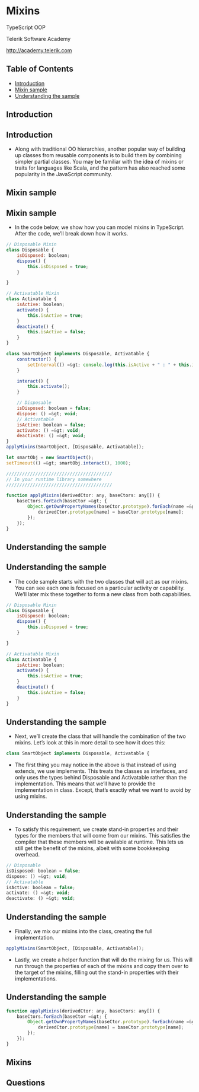 <!-- section start -->
<!-- attr: { id:'', class:'slide-title', showInPresentation:true, hasScriptWrapper:true } -->
# Mixins
<article class="signature">
	<p class="signature-course">TypeScript OOP</p>
	<p class="signature-initiative">Telerik Software Academy</p>
	<a href="http://academy.telerik.com" class="signature-link">http://academy.telerik.com</a>
</div>


<!-- attr: { showInPresentation:true, hasScriptWrapper:true } -->
# Table of Contents
- [Introduction](#introduction)
- [Mixin sample](#mixin-sample)
- [Understanding the sample](#understanding-the-sample)






<!-- section start -->
<!-- attr: { id:'introduction', class:'slide-section', showInPresentation:true, hasScriptWrapper:true } -->
# Introduction


<!-- attr: { showInPresentation:true, hasScriptWrapper:true } -->
# Introduction
- Along with traditional OO hierarchies, another popular way of building up classes from reusable components is to build them by combining simpler partial classes. You may be familiar with the idea of mixins or traits for languages like Scala, and the pattern has also reached some popularity in the JavaScript community.




<!-- section start -->
<!-- attr: { id:'mixin-sample', class:'slide-section', showInPresentation:true, hasScriptWrapper:true } -->
# Mixin sample


<!-- attr: { showInPresentation:true, hasScriptWrapper:true } -->
# Mixin sample
- In the code below, we show how you can model mixins in TypeScript. After the code, we’ll break down how it works.

```javascript
// Disposable Mixin
class Disposable {
    isDisposed: boolean;
    dispose() {
        this.isDisposed = true;
    }

}

// Activatable Mixin
class Activatable {
    isActive: boolean;
    activate() {
        this.isActive = true;
    }
    deactivate() {
        this.isActive = false;
    }
}

class SmartObject implements Disposable, Activatable {
    constructor() {
        setInterval(() =&gt; console.log(this.isActive + " : " + this.isDisposed), 500);
    }

    interact() {
        this.activate();
    }

    // Disposable
    isDisposed: boolean = false;
    dispose: () =&gt; void;
    // Activatable
    isActive: boolean = false;
    activate: () =&gt; void;
    deactivate: () =&gt; void;
}
applyMixins(SmartObject, [Disposable, Activatable]);

let smartObj = new SmartObject();
setTimeout(() =&gt; smartObj.interact(), 1000);

////////////////////////////////////////
// In your runtime library somewhere
////////////////////////////////////////

function applyMixins(derivedCtor: any, baseCtors: any[]) {
    baseCtors.forEach(baseCtor =&gt; {
        Object.getOwnPropertyNames(baseCtor.prototype).forEach(name =&gt; {
            derivedCtor.prototype[name] = baseCtor.prototype[name];
        });
    });
}

```





<!-- section start -->
<!-- attr: { id:'understanding-the-sample', class:'slide-section', showInPresentation:true, hasScriptWrapper:true } -->
# Understanding the sample


<!-- attr: { showInPresentation:true, hasScriptWrapper:true } -->
# Understanding the sample
- The code sample starts with the two classes that will act as our mixins. You can see each one is focused on a particular activity or capability. We’ll later mix these together to form a new class from both capabilities.

```javascript
// Disposable Mixin
class Disposable {
    isDisposed: boolean;
    dispose() {
        this.isDisposed = true;
    }

}

// Activatable Mixin
class Activatable {
    isActive: boolean;
    activate() {
        this.isActive = true;
    }
    deactivate() {
        this.isActive = false;
    }
}

```



<!-- attr: { showInPresentation:true, hasScriptWrapper:true } -->
# Understanding the sample
- Next, we’ll create the class that will handle the combination of the two mixins. Let’s look at this in more detail to see how it does this:

```javascript
class SmartObject implements Disposable, Activatable {

```

- The first thing you may notice in the above is that instead of using extends, we use implements. This treats the classes as interfaces, and only uses the types behind Disposable and Activatable rather than the implementation. This means that we’ll have to provide the implementation in class. Except, that’s exactly what we want to avoid by using mixins.


<!-- attr: { showInPresentation:true, hasScriptWrapper:true } -->
# Understanding the sample
- To satisfy this requirement, we create stand-in properties and their types for the members that will come from our mixins. This satisfies the compiler that these members will be available at runtime. This lets us still get the benefit of the mixins, albeit with some bookkeeping overhead.

```javascript
// Disposable
isDisposed: boolean = false;
dispose: () =&gt; void;
// Activatable
isActive: boolean = false;
activate: () =&gt; void;
deactivate: () =&gt; void;

```



<!-- attr: { showInPresentation:true, hasScriptWrapper:true } -->
# Understanding the sample
- Finally, we mix our mixins into the class, creating the full implementation.

```javascript
applyMixins(SmartObject, [Disposable, Activatable]);

```

- Lastly, we create a helper function that will do the mixing for us. This will run through the properties of each of the mixins and copy them over to the target of the mixins, filling out the stand-in properties with their implementations.


<!-- attr: { showInPresentation:true, hasScriptWrapper:true } -->
# Understanding the sample

```javascript
function applyMixins(derivedCtor: any, baseCtors: any[]) {
    baseCtors.forEach(baseCtor =&gt; {
        Object.getOwnPropertyNames(baseCtor.prototype).forEach(name =&gt; {
            derivedCtor.prototype[name] = baseCtor.prototype[name];
        });
    });
}


```





<!-- section start -->
<!-- attr: { id:'', class:'slide-questions', showInPresentation:true, hasScriptWrapper:true } -->
# Mixins
## Questions




